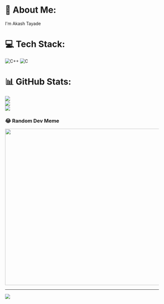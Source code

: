 # 💫 About Me:
I'm Akash Tayade<br>


# 💻 Tech Stack:
![C++](https://img.shields.io/badge/c++-%2300599C.svg?style=for-the-badge&logo=c%2B%2B&logoColor=white) ![C](https://img.shields.io/badge/c-%2300599C.svg?style=for-the-badge&logo=c&logoColor=white)
# 📊 GitHub Stats:
![](https://github-readme-stats.vercel.app/api?username=tayade8767&theme=vue&hide_border=false&include_all_commits=false&count_private=false)<br/>
![](https://github-readme-streak-stats.herokuapp.com/?user=tayade8767&theme=vue&hide_border=false)<br/>
![](https://github-readme-stats.vercel.app/api/top-langs/?username=tayade8767&theme=vue&hide_border=false&include_all_commits=false&count_private=false&layout=compact)

### 😂 Random Dev Meme
<img src="https://random-memer.herokuapp.com/" width="512px"/>

---
[![](https://visitcount.itsvg.in/api?id=tayade8767&icon=0&color=0)](https://visitcount.itsvg.in)

<!-- Proudly created with GPRM ( https://gprm.itsvg.in ) -->
